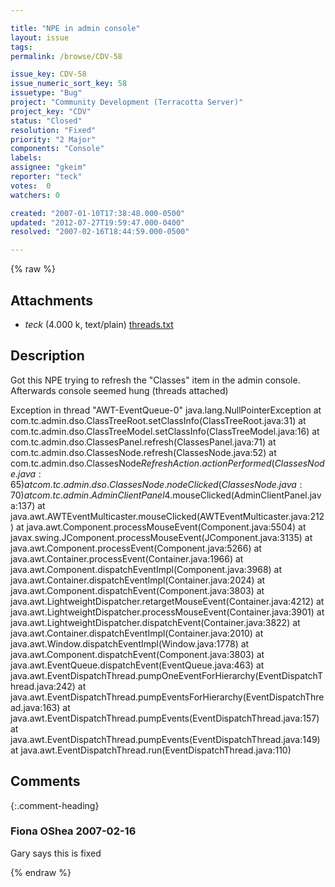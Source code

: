 ```yaml
---

title: "NPE in admin console"
layout: issue
tags: 
permalink: /browse/CDV-58

issue_key: CDV-58
issue_numeric_sort_key: 58
issuetype: "Bug"
project: "Community Development (Terracotta Server)"
project_key: "CDV"
status: "Closed"
resolution: "Fixed"
priority: "2 Major"
components: "Console"
labels: 
assignee: "gkeim"
reporter: "teck"
votes:  0
watchers: 0

created: "2007-01-10T17:38:48.000-0500"
updated: "2012-07-27T19:59:47.000-0400"
resolved: "2007-02-16T18:44:59.000-0500"

---
```




{% raw %}


## Attachments
  
* <em>teck</em> (4.000 k, text/plain) [threads.txt](/attachments/CDV/CDV-58/threads.txt)
  



## Description

<div markdown="1" class="description">

Got this NPE trying to refresh the "Classes" item in the admin console. Afterwards console seemed hung (threads attached)

Exception in thread "AWT-EventQueue-0" java.lang.NullPointerException
	at com.tc.admin.dso.ClassTreeRoot.setClassInfo(ClassTreeRoot.java:31)
	at com.tc.admin.dso.ClassTreeModel.setClassInfo(ClassTreeModel.java:16)
	at com.tc.admin.dso.ClassesPanel.refresh(ClassesPanel.java:71)
	at com.tc.admin.dso.ClassesNode.refresh(ClassesNode.java:52)
	at com.tc.admin.dso.ClassesNode$RefreshAction.actionPerformed(ClassesNode.java:65)
	at com.tc.admin.dso.ClassesNode.nodeClicked(ClassesNode.java:70)
	at com.tc.admin.AdminClientPanel$4.mouseClicked(AdminClientPanel.java:137)
	at java.awt.AWTEventMulticaster.mouseClicked(AWTEventMulticaster.java:212)
	at java.awt.Component.processMouseEvent(Component.java:5504)
	at javax.swing.JComponent.processMouseEvent(JComponent.java:3135)
	at java.awt.Component.processEvent(Component.java:5266)
	at java.awt.Container.processEvent(Container.java:1966)
	at java.awt.Component.dispatchEventImpl(Component.java:3968)
	at java.awt.Container.dispatchEventImpl(Container.java:2024)
	at java.awt.Component.dispatchEvent(Component.java:3803)
	at java.awt.LightweightDispatcher.retargetMouseEvent(Container.java:4212)
	at java.awt.LightweightDispatcher.processMouseEvent(Container.java:3901)
	at java.awt.LightweightDispatcher.dispatchEvent(Container.java:3822)
	at java.awt.Container.dispatchEventImpl(Container.java:2010)
	at java.awt.Window.dispatchEventImpl(Window.java:1778)
	at java.awt.Component.dispatchEvent(Component.java:3803)
	at java.awt.EventQueue.dispatchEvent(EventQueue.java:463)
	at java.awt.EventDispatchThread.pumpOneEventForHierarchy(EventDispatchThread.java:242)
	at java.awt.EventDispatchThread.pumpEventsForHierarchy(EventDispatchThread.java:163)
	at java.awt.EventDispatchThread.pumpEvents(EventDispatchThread.java:157)
	at java.awt.EventDispatchThread.pumpEvents(EventDispatchThread.java:149)
	at java.awt.EventDispatchThread.run(EventDispatchThread.java:110)

</div>

## Comments


{:.comment-heading}
### **Fiona OShea** <span class="date">2007-02-16</span>

<div markdown="1" class="comment">

Gary says this is fixed

</div>



{% endraw %}

